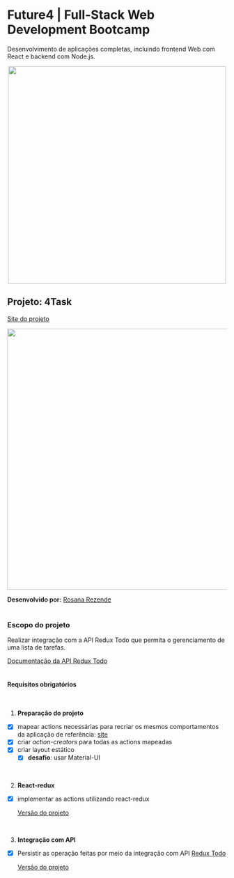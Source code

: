 # Future4 | Full-Stack Web Development Bootcamp
Desenvolvimento de aplicações completas, incluindo frontend Web com React e backend com Node.js.

<p align="center">
  <img  width='500' src='https://user-images.githubusercontent.com/45580434/74607837-f69f5e00-50ba-11ea-97e0-62fab855bcb6.png'>
</p>

## Projeto: 4Task

[Site do projeto](http://4task.surge.sh/)

<p align="center">
  <img  width='600' src='https://user-images.githubusercontent.com/45580434/77000883-cf48e480-6937-11ea-947c-ead84a6b5ec9.gif'>
</p>


**Desenvolvido por:** [Rosana Rezende](https://www.linkedin.com/in/rosanarezende/)
<br><br>


### Escopo do projeto
Realizar integração com a API Redux Todo que permita o gerenciamento de uma lista de tarefas.

[Documentação da API Redux Todo](https://documenter.getpostman.com/view/7549981/SW11Xdtj?version=latest)
<br><br>


#### Requisitos obrigatórios
<br>

1. **Preparação do projeto**

- [x] mapear actions necessárias para recriar os mesmos comportamentos da aplicação de referência: [site](https://future4tasks.now.sh/)
- [x] criar _action-creators_ para todas as actions mapeadas
- [x] criar layout estático
  - [x] **desafio**: usar Material-UI
<br>

2. **React-redux**

- [x] implementar as actions utilizando react-redux

  [Versão do projeto](http://4task-v1-rosana.surge.sh/)
<br>

3. **Integração com API**

- [x] Persistir as operação feitas por meio da integração com API [Redux Todo](https://documenter.getpostman.com/view/7549981/SW11Xdtj?version=latest)

  [Versão do projeto](http://4task.surge.sh/)
